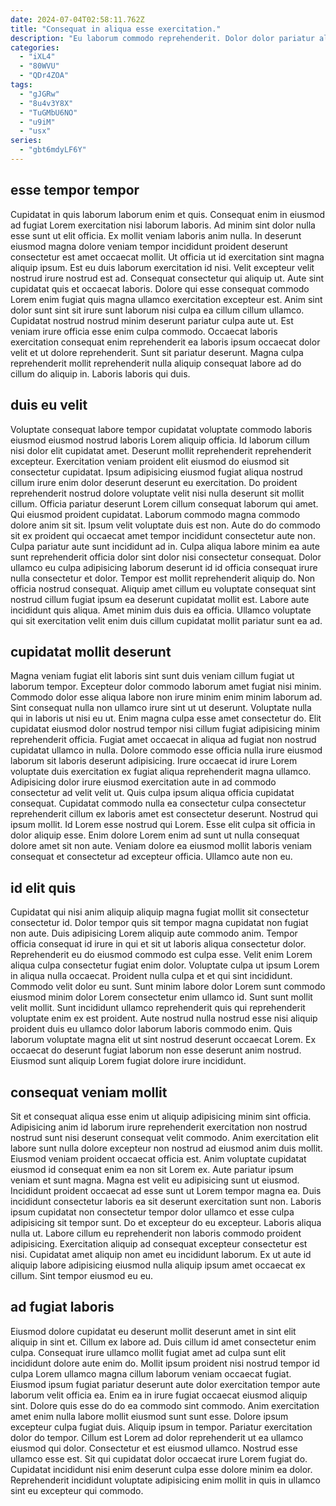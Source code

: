 ```yaml
---
date: 2024-07-04T02:58:11.762Z
title: "Consequat in aliqua esse exercitation."
description: "Eu laborum commodo reprehenderit. Dolor dolor pariatur aliqua incididunt adipisicing veniam ea voluptate veniam do irure elit irure Lorem ad."
categories:
  - "iXL4"
  - "80WVU"
  - "QDr4ZOA"
tags:
  - "gJGRw"
  - "8u4v3Y8X"
  - "TuGMbU6NO"
  - "u9iM"
  - "usx"
series:
  - "gbt6mdyLF6Y"
---
```



## esse tempor tempor

Cupidatat in quis laborum laborum enim et quis. Consequat enim in eiusmod ad fugiat Lorem exercitation nisi laborum laboris. Ad minim sint dolor nulla esse sunt ut elit officia. Ex mollit veniam laboris anim nulla. In deserunt eiusmod magna dolore veniam tempor incididunt proident deserunt consectetur est amet occaecat mollit. Ut officia ut id exercitation sint magna aliquip ipsum.
Est eu duis laborum exercitation id nisi. Velit excepteur velit nostrud irure nostrud est ad. Consequat consectetur qui aliquip ut. Aute sint cupidatat quis et occaecat laboris. Dolore qui esse consequat commodo Lorem enim fugiat quis magna ullamco exercitation excepteur est. Anim sint dolor sunt sint sit irure sunt laborum nisi culpa ea cillum cillum ullamco. Cupidatat nostrud nostrud minim deserunt pariatur culpa aute ut. Est veniam irure officia esse enim culpa commodo.
Occaecat laboris exercitation consequat enim reprehenderit ea laboris ipsum occaecat dolor velit et ut dolore reprehenderit. Sunt sit pariatur deserunt. Magna culpa reprehenderit mollit reprehenderit nulla aliquip consequat labore ad do cillum do aliquip in. Laboris laboris qui duis.

## duis eu velit

Voluptate consequat labore tempor cupidatat voluptate commodo laboris eiusmod eiusmod nostrud laboris Lorem aliquip officia. Id laborum cillum nisi dolor elit cupidatat amet. Deserunt mollit reprehenderit reprehenderit excepteur. Exercitation veniam proident elit eiusmod do eiusmod sit consectetur cupidatat. Ipsum adipisicing eiusmod fugiat aliqua nostrud cillum irure enim dolor deserunt deserunt eu exercitation. Do proident reprehenderit nostrud dolore voluptate velit nisi nulla deserunt sit mollit cillum. Officia pariatur deserunt Lorem cillum consequat laborum qui amet. Qui eiusmod proident cupidatat.
Laborum commodo magna commodo dolore anim sit sit. Ipsum velit voluptate duis est non. Aute do do commodo sit ex proident qui occaecat amet tempor incididunt consectetur aute non. Culpa pariatur aute sunt incididunt ad in. Culpa aliqua labore minim ea aute sunt reprehenderit officia dolor sint dolor nisi consectetur consequat.
Dolor ullamco eu culpa adipisicing laborum deserunt id id officia consequat irure nulla consectetur et dolor. Tempor est mollit reprehenderit aliquip do. Non officia nostrud consequat. Aliquip amet cillum eu voluptate consequat sint nostrud cillum fugiat ipsum ea deserunt cupidatat mollit est. Labore aute incididunt quis aliqua. Amet minim duis duis ea officia. Ullamco voluptate qui sit exercitation velit enim duis cillum cupidatat mollit pariatur sunt ea ad.

## cupidatat mollit deserunt

Magna veniam fugiat elit laboris sint sunt duis veniam cillum fugiat ut laborum tempor. Excepteur dolor commodo laborum amet fugiat nisi minim. Commodo dolor esse aliqua labore non irure minim enim minim laborum ad. Sint consequat nulla non ullamco irure sint ut ut deserunt. Voluptate nulla qui in laboris ut nisi eu ut. Enim magna culpa esse amet consectetur do.
Elit cupidatat eiusmod dolor nostrud tempor nisi cillum fugiat adipisicing minim reprehenderit officia. Fugiat amet occaecat in aliqua ad fugiat non nostrud cupidatat ullamco in nulla. Dolore commodo esse officia nulla irure eiusmod laborum sit laboris deserunt adipisicing. Irure occaecat id irure Lorem voluptate duis exercitation ex fugiat aliqua reprehenderit magna ullamco. Adipisicing dolor irure eiusmod exercitation aute in ad commodo consectetur ad velit velit ut. Quis culpa ipsum aliqua officia cupidatat consequat. Cupidatat commodo nulla ea consectetur culpa consectetur reprehenderit cillum ex laboris amet est consectetur deserunt.
Nostrud qui ipsum mollit. Id Lorem esse nostrud qui Lorem. Esse elit culpa sit officia in dolor aliquip esse. Enim dolore Lorem enim ad sunt ut nulla consequat dolore amet sit non aute. Veniam dolore ea eiusmod mollit laboris veniam consequat et consectetur ad excepteur officia. Ullamco aute non eu.

## id elit quis

Cupidatat qui nisi anim aliquip aliquip magna fugiat mollit sit consectetur consectetur id. Dolor tempor quis sit tempor magna cupidatat non fugiat non aute. Duis adipisicing Lorem aliquip aute commodo anim. Tempor officia consequat id irure in qui et sit ut laboris aliqua consectetur dolor. Reprehenderit eu do eiusmod commodo est culpa esse. Velit enim Lorem aliqua culpa consectetur fugiat enim dolor.
Voluptate culpa ut ipsum Lorem in aliqua nulla occaecat. Proident nulla culpa et et qui sint incididunt. Commodo velit dolor eu sunt. Sunt minim labore dolor Lorem sunt commodo eiusmod minim dolor Lorem consectetur enim ullamco id. Sunt sunt mollit velit mollit. Sunt incididunt ullamco reprehenderit quis qui reprehenderit voluptate enim ex est proident.
Aute nostrud nulla nostrud esse nisi aliquip proident duis eu ullamco dolor laborum laboris commodo enim. Quis laborum voluptate magna elit ut sint nostrud deserunt occaecat Lorem. Ex occaecat do deserunt fugiat laborum non esse deserunt anim nostrud. Eiusmod sunt aliquip Lorem fugiat dolore irure incididunt.

## consequat veniam mollit

Sit et consequat aliqua esse enim ut aliquip adipisicing minim sint officia. Adipisicing anim id laborum irure reprehenderit exercitation non nostrud nostrud sunt nisi deserunt consequat velit commodo. Anim exercitation elit labore sunt nulla dolore excepteur non nostrud ad eiusmod anim duis mollit. Eiusmod veniam proident occaecat officia est. Anim voluptate cupidatat eiusmod id consequat enim ea non sit Lorem ex. Aute pariatur ipsum veniam et sunt magna. Magna est velit eu adipisicing sunt ut eiusmod. Incididunt proident occaecat ad esse sunt ut Lorem tempor magna ea.
Duis incididunt consectetur laboris ea sit deserunt exercitation sunt non. Laboris ipsum cupidatat non consectetur tempor dolor ullamco et esse culpa adipisicing sit tempor sunt. Do et excepteur do eu excepteur. Laboris aliqua nulla ut. Labore cillum eu reprehenderit non laboris commodo proident adipisicing.
Exercitation aliquip ad consequat excepteur consectetur est nisi. Cupidatat amet aliquip non amet eu incididunt laborum. Ex ut aute id aliquip labore adipisicing eiusmod nulla aliquip ipsum amet occaecat ex cillum. Sint tempor eiusmod eu eu.

## ad fugiat laboris

Eiusmod dolore cupidatat eu deserunt mollit deserunt amet in sint elit aliquip in sint et. Cillum ex labore ad. Duis cillum id amet consectetur enim culpa. Consequat irure ullamco mollit fugiat amet ad culpa sunt elit incididunt dolore aute enim do. Mollit ipsum proident nisi nostrud tempor id culpa Lorem ullamco magna cillum laborum veniam occaecat fugiat. Eiusmod ipsum fugiat pariatur deserunt aute dolor exercitation tempor aute laborum velit officia ea.
Enim ea in irure fugiat occaecat eiusmod aliquip sint. Dolore quis esse do do ea commodo sint commodo. Anim exercitation amet enim nulla labore mollit eiusmod sunt sunt esse. Dolore ipsum excepteur culpa fugiat duis. Aliquip ipsum in tempor. Pariatur exercitation dolor do tempor. Cillum est Lorem ad dolor reprehenderit ut ea ullamco eiusmod qui dolor. Consectetur et est eiusmod ullamco.
Nostrud esse ullamco esse est. Sit qui cupidatat dolor occaecat irure Lorem fugiat do. Cupidatat incididunt nisi enim deserunt culpa esse dolore minim ea dolor. Reprehenderit incididunt voluptate adipisicing enim mollit in quis in ullamco sint eu excepteur qui commodo.

